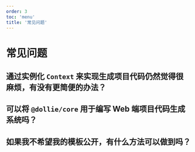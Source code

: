 ```yaml
---
order: 3
toc: 'menu'
title: '常见问题'
---
```


# 常见问题

## 通过实例化 `Context` 来实现生成项目代码仍然觉得很麻烦，有没有更简便的办法？

## 可以将 `@dollie/core` 用于编写 Web 端项目代码生成系统吗？

## 如果我不希望我的模板公开，有什么方法可以做到吗？
